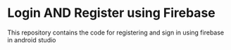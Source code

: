 # Login AND Register using Firebase 
 This repository contains the code for registering and sign in using firebase in android studio 
